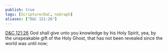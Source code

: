 ```yaml
---
publish: true
tags: [Scripture/DaC, noGraph]
aliases: ["D&C 121:26"]
---
```

[D&C 121:26](https://churchofjesuschrist.org/study/scriptures/dc-testament/dc/121?lang=eng&id=p26#p26) God shall give unto you knowledge by his Holy Spirit, yea, by the unspeakable gift of the Holy Ghost, that has not been revealed since the world was until now;
